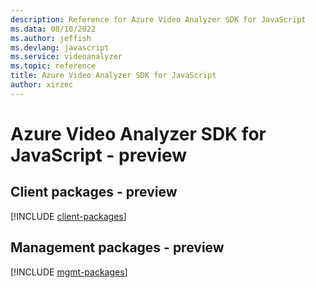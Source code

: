 ```yaml
---
description: Reference for Azure Video Analyzer SDK for JavaScript
ms.data: 08/10/2022
ms.author: jeffish
ms.devlang: javascript
ms.service: videoanalyzer
ms.topic: reference
title: Azure Video Analyzer SDK for JavaScript
author: xirzec
---
```

# Azure Video Analyzer SDK for JavaScript - preview

## Client packages - preview
[!INCLUDE [client-packages](video-analyzer-client-index.md)]
## Management packages - preview
[!INCLUDE [mgmt-packages](video-analyzer-mgmt-index.md)]